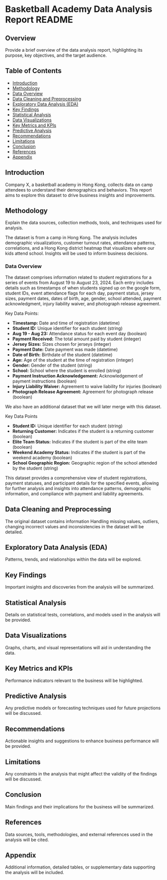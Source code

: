 # Basketball Academy Data Analysis Report README

## Overview
Provide a brief overview of the data analysis report, highlighting its purpose, key objectives, and the target audience.

## Table of Contents
- [Introduction](#introduction)
- [Methodology](#methodology)
- [Data Overview](#data-overview)
- [Data Cleaning and Preprocessing](#data-cleaning-and-preprocessing)
- [Exploratory Data Analysis (EDA)](#exploratory-data-analysis-eda)
- [Key Findings](#key-findings)
- [Statistical Analysis](#statistical-analysis)
- [Data Visualizations](#data-visualizations)
- [Key Metrics and KPIs](#key-metrics-and-kpis)
- [Predictive Analysis](#predictive-analysis)
- [Recommendations](#recommendations)
- [Limitations](#limitations)
- [Conclusion](#conclusion)
- [References](#references)
- [Appendix](#appendix)

## Introduction

Company X, a basketball academy in Hong Kong, collects data on camp attendees to understand their demographics and behaviors. This report aims to explore this dataset to drive business insights and improvements.

## Methodology

Explain the data sources, collection methods, tools, and techniques used for analysis.

The dataset is from a camp in Hong Kong. The analysis includes demographic visualizations, customer turnout rates, attendance patterns, correlations, and a Hong Kong district heatmap that visualizes where our kids attend school. Insights will be used to inform business decisions.

### Data Overview

The dataset comprises information related to student registrations for a series of events from August 19 to August 23, 2024. Each entry includes details such as timestamps of when students signed up on the google form, student IDs, event attendance flags for each day, payment status, jersey sizes, payment dates, dates of birth, age, gender, school attended, payment acknowledgment, injury liability waiver, and photograph release agreement.

Key Data Points:
- **Timestamp:** Date and time of registration (datetime)
- **Student ID:** Unique identifier for each student (string)
- **Aug 19 - Aug 23:** Attendance status for each event day (boolean)
- **Payment Received:** The total amount paid by student (integer)
- **Jersey Sizes:** Sizes chosen for jerseys (integer)
- **Payment Date:** Date payment was made (datetime)
- **Date of Birth:** Birthdate of the student (datetime)
- **Age:** Age of the student at the time of registration (integer)
- **Gender:** Gender of the student (string)
- **School:** School where the student is enrolled (string)
- **Payment Instruction Acknowledgement:** Acknowledgement of payment instructions (boolean)
- **Injury Liability Waiver:** Agreement to waive liability for injuries (boolean)
- **Photograph Release Agreement:** Agreement for photograph release (boolean)

We also have an additional dataset that we will later merge with this dataset.

Key Data Points

- **Student ID:** Unique identifier for each student (string)
- **Returning Customer:** Indicates if the student is a returning customer (boolean)
- **Elite Team Status:** Indicates if the student is part of the elite team (boolean)
- **Weekend Academy Status:** Indicates if the student is part of the weekend academy (boolean)
- **School Geographic Region:** Geographic region of the school attended by the student (string)


This dataset provides a comprehensive view of student registrations, payment statuses, and participant details for the specified events, allowing for further analysis and insights into attendance patterns, demographic information, and compliance with payment and liability agreements.
## Data Cleaning and Preprocessing
The original dataset contains information Handling missing values, outliers, changing incorrect values and inconsistencies in the dataset will be detailed.

## Exploratory Data Analysis (EDA)
Patterns, trends, and relationships within the data will be explored.

## Key Findings
Important insights and discoveries from the analysis will be summarized.

## Statistical Analysis
Details on statistical tests, correlations, and models used in the analysis will be provided.

## Data Visualizations
Graphs, charts, and visual representations will aid in understanding the data.

## Key Metrics and KPIs
Performance indicators relevant to the business will be highlighted.

## Predictive Analysis
Any predictive models or forecasting techniques used for future projections will be discussed.

## Recommendations
Actionable insights and suggestions to enhance business performance will be provided.

## Limitations
Any constraints in the analysis that might affect the validity of the findings will be discussed.

## Conclusion
Main findings and their implications for the business will be summarized.

## References
Data sources, tools, methodologies, and external references used in the analysis will be cited.

## Appendix
Additional information, detailed tables, or supplementary data supporting the analysis will be included.